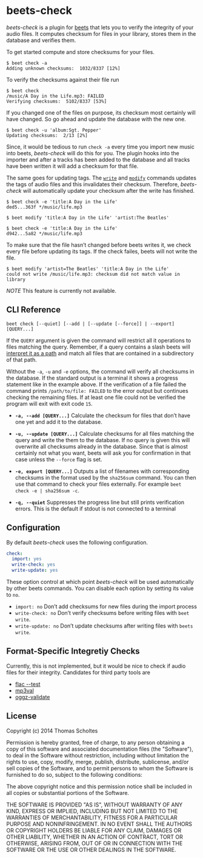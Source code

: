 beets-check
===========

*beets-check* is a plugin for [beets][] that lets you to verify the integrity
of your audio files. It computes checksum for files in your library, stores
them in the database and verifies them.


To get started compute and store checksums for your files.
```
$ beet check -a
Adding unknown checksums:  1032/8337 [12%]
```

To verify the checksums against their file run
```
$ beet check
/music/A Day in the Life.mp3: FAILED
Verifying checksums:  5102/8337 [53%]
```

If you changed one of the files on purpose, its checksum most certainly will
have changed. So go ahead and update the database with the new one.
```
$ beet check -u 'album:Sgt. Pepper'
Updating checksums:  2/13 [2%]
```

Since, it would be tedious to run `check -a` every time you import new music
into beets, *beets-check* will do this for you. The plugin hooks into the
importer and after a tracks has been added to the database and all tracks have
been written it will add a checksum for that file.

The same goes for updating tags. The [`write`][write] and [`modify`][modify]
commands updates the tags of audio files and this invalidates their checksum.
Therefore, *beets-check* will automatically update your checksum after the
write has finished.

```
$ beet check -e 'title:A Day in the Life'
ded5...363f */music/life.mp3

$ beet modify 'title:A Day in the Life' 'artist:The Beatles'

$ beet check -e 'title:A Day in the Life'
d942...5a82 */music/life.mp3
```

To make sure that the file hasn’t changed before beets writes it, we check
every file before updating its tags. If the check failes, beets will not write
the file.


```
$ beet modify 'artist=The Beatles' 'title:A Day in the Life'
could not write /music/life.mp3: checksum did not match value in library
```

*NOTE* This feature is currently not available.

[beets]: http://beets.readthedocs.org/en/latest
[write]: http://beets.readthedocs.org/en/latest/reference/cli.html#write
[modify]: http://beets.readthedocs.org/en/latest/reference/cli.html#modify


CLI Reference
-------------

```
beet check [--quiet] [--add | [--update [--force]] | --export] [QUERY...]
```

If the `QUERY` argument is given the command will restrict all it operations to
files matching the query.  Remember, if a query contains a slash beets will
[interpret it as a path][path query] and match all files that are contained in
a subdirectory of that path.

Without the `-a`, `-u` and `-e` options, the command will verify all checksums
in the database. If the standard output is a terminal it shows a progress
statement like in the example above. If the verification of a file failed the
command prints `/path/to/file: FAILED` to the error output but continues
checking the remaining files. If at least one file could not be verified the
program will exit with exit code `15`.

- **`-a, --add [QUERY...]`** Calculate the checksum for files that don’t have one yet
  and add it to the database.

- **`-u, --update [QUERY...]`** Calculate checksums for all files matching the
  query and write the them to the database. If no query is given this will
  overwrite all checksums already in the database. Since that is almost
  certainly not what you want, beets will ask you for confirmation in that
  case unless the `--force` flag is set.

- **`-e, export [QUERY...]`** Outputs a list of filenames with corresponding
  checksums in the format used by the `sha256sum` command. You can then use
  that command to check your files externally. For example
  `beet check -e | sha256sum -c`.

- **`-q, --quiet`** Suppresses the progress line but still prints verification
  errors. This is the default if stdout is not connected to a terminal

[path query]: http://beets.readthedocs.org/en/latest/reference/query.html#path-queries

Configuration
-------------

By default *beets-check* uses the following configuration.

```yaml
check:
  import: yes
  write-check: yes
  write-update: yes
```

These option control at which point *beets-check* will be used automatically by
other beets commands. You can disable each option by setting its value to `no`.

* `import: no` Don’t add checksums for new files during the import process
* `write-check: no` Don’t verify checksums before writing files with `beet
   write`.
* `write-update: no` Don’t update checksums after writing files with `beets
   write`.


Format-Specific Integretiy Checks
---------------------------------

Currently, this is not implemented, but it would be nice to check if audio
files for their integrity. Candidates for third party tools are

* [flac --test][flac]
* [mp3val][]
* [oggz-validate][]

[flac]: https://xiph.org/flac/documentation_tools_flac.html
[mp3val]: http://mp3val.sourceforge.net/
[oggz-validate]: https://www.xiph.org/oggz/

License
-------

Copyright (c) 2014 Thomas Scholtes

Permission is hereby granted, free of charge, to any person obtaining a
copy of this software and associated documentation files (the "Software"), to
deal in the Software without restriction, including without limitation the
rights to use, copy, modify, merge, publish, distribute, sublicense, and/or
sell copies of the Software, and to permit persons to whom the Software is
furnished to do so, subject to the following conditions:

The above copyright notice and this permission notice shall be included in
all copies or substantial portions of the Software.

THE SOFTWARE IS PROVIDED "AS IS", WITHOUT WARRANTY OF ANY KIND, EXPRESS OR
IMPLIED, INCLUDING BUT NOT LIMITED TO THE WARRANTIES OF MERCHANTABILITY,
FITNESS FOR A PARTICULAR PURPOSE AND NONINFRINGEMENT. IN NO EVENT SHALL THE
AUTHORS OR COPYRIGHT HOLDERS BE LIABLE FOR ANY CLAIM, DAMAGES OR OTHER
LIABILITY, WHETHER IN AN ACTION OF CONTRACT, TORT OR OTHERWISE, ARISING FROM,
OUT OF OR IN CONNECTION WITH THE SOFTWARE OR THE USE OR OTHER DEALINGS IN THE
SOFTWARE.
